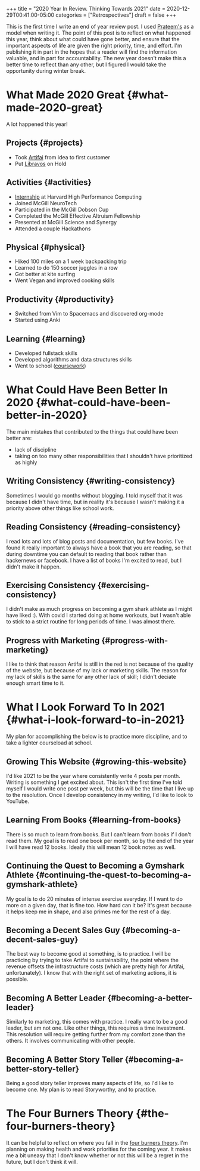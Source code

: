 +++
title = "2020 Year In Review. Thinking Towards 2021"
date = 2020-12-29T00:41:00-05:00
categories = ["Retrospectives"]
draft = false
+++

This is the first time I write an end of year review post. I used [Prateem's](https://www.preetamnath.com/blog/2020-year-in-review) as a model when writing it. The point of this post is to reflect on what happened this year, think about what could have gone better, and ensure that the important aspects of life are given the right priority, time, and effort. I'm publishing it in part in the hopes that a reader will find the information valuable, and in part for accountability. The new year doesn't make this a better time to reflect than any other, but I figured I would take the opportunity during winter break.


# What Made 2020 Great {#what-made-2020-great}

A lot happened this year!


## Projects {#projects}

-   Took [Artifai](../a-technical-overview-of-artifai) from idea to first customer
-   Put [Libravos](../libravos-post-mortem) on Hold


## Activities {#activities}

-   [Internship](../summer-2020-internship-at-harvard-high-performance-computing/) at Harvard High Performance Computing
-   Joined McGill NeuroTech
-   Participated in the McGill Dobson Cup
-   Completed the McGill Effective Altruism Fellowship
-   Presented at McGill Science and Synergy
-   Attended a couple Hackathons


## Physical {#physical}

-   Hiked 100 miles on a 1 week backpacking trip
-   Learned to do 150 soccer juggles in a row
-   Got better at kite surfing
-   Went Vegan and improved cooking skills


## Productivity {#productivity}

-   Switched from Vim to Spacemacs and discovered org-mode
-   Started using Anki


## Learning {#learning}

-   Developed fullstack skills
-   Developed algorithms and data structures skills
-   Went to school ([coursework](https://colekillian.com/coursework-overview))


# What Could Have Been Better In 2020 {#what-could-have-been-better-in-2020}

The main mistakes that contributed to the things that could have been better are:

-   lack of discipline
-   taking on too many other responsibilities that I shouldn't have prioritized as highly


## Writing Consistency {#writing-consistency}

Sometimes I would go months without blogging. I told myself that it was because I didn't have time, but in reality it's because I wasn't making it a priority above other things like school work.


## Reading Consistency {#reading-consistency}

I read lots and lots of blog posts and documentation, but few books. I've found it really important to always have a book that you are reading, so that during downtime you can default to reading that book rather than hackernews or facebook. I have a list of books I'm excited to read, but I didn't make it happen.


## Exercising Consistency {#exercising-consistency}

I didn't make as much progress on becoming a gym shark athlete as I might have liked :). With covid I started doing at home workouts, but I wasn't able to stick to a strict routine for long periods of time. I was almost there.


## Progress with Marketing {#progress-with-marketing}

I like to think that reason Artifai is still in the red is not because of the quality of the website, but because of my lack or marketing skills. The reason for my lack of skills is the same for any other lack of skill; I didn't deciate enough smart time to it.


# What I Look Forward To In 2021 {#what-i-look-forward-to-in-2021}

My plan for accomplishing the below is to practice more discipline, and to take a lighter courseload at school.


## Growing This Website {#growing-this-website}

I'd like 2021 to be the year where consistently write 4 posts per month. Writing is something I get excited about. This isn't the first time I've told myself I would write one post per week, but this will be the time that I live up to the resolution. Once I develop consistency in my writing, I'd like to look to YouTube.


## Learning From Books {#learning-from-books}

There is so much to learn from books. But I can't learn from books if I don't read them. My goal is to read one book per month, so by the end of the year I will have read 12 books. Ideally this will mean 12 book notes as well.


## Continuing the Quest to Becoming a Gymshark Athlete {#continuing-the-quest-to-becoming-a-gymshark-athlete}

My goal is to do 20 minutes of intense exercise everyday. If I want to do more on a given day, that is fine too. How hard can it be? It's great because it helps keep me in shape, and also primes me for the rest of a day.


## Becoming a Decent Sales Guy {#becoming-a-decent-sales-guy}

The best way to become good at something, is to practice. I will be practicing by trying to take Artifai to sustainability, the point where the revenue offsets the infrastructure costs (which are pretty high for Artifai, unfortunately). I know that with the right set of marketing actions, it is possible.


## Becoming A Better Leader {#becoming-a-better-leader}

Similarly to marketing, this comes with practice. I really want to be a good leader, but am not one. Like other things, this requires a time investment. This resolution will require getting further from my comfort zone than the others. It involves communicating with other people.


## Becoming A Better Story Teller {#becoming-a-better-story-teller}

Being a good story teller improves many aspects of life, so I'd like to become one. My plan is to read Storyworthy, and to practice.


# The Four Burners Theory {#the-four-burners-theory}

It can be helpful to reflect on where you fall in the [four burners theory](https://jamesclear.com/four-burners-theory). I'm planning on making health and work priorities for the coming year. It makes me a bit uneasy that I don't know whether or not this will be a regret in the future, but I don't think it will.
